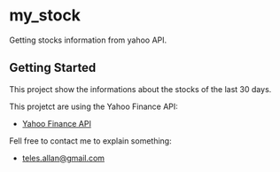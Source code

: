 # my_stock

Getting stocks information from yahoo API.

## Getting Started

This project show the informations about the stocks of the last 30 days.

This projetct are using the Yahoo Finance API: 
- [Yahoo Finance API](https://finance.yahoo.com/)

Fell free to contact me to explain something:

- teles.allan@gmail.com